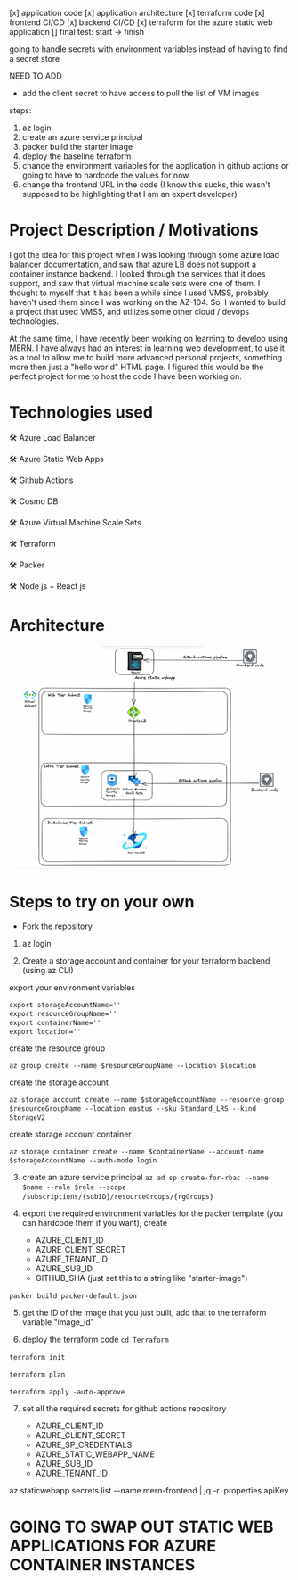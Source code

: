 [x] application code
[x] application architecture
[x] terraform code
[x] frontend CI/CD
[x] backend CI/CD
[x] terraform for the azure static web application
[] final test: start -> finish

going to handle secrets with environment variables instead of having to find a secret store

NEED TO ADD 
- add the client secret to have access to pull the list of VM images

steps:
1. az login 
2. create an azure service principal 
3. packer build the starter image
4. deploy the baseline terraform 
5. change the environment variables for the application in github actions or going to have to hardcode the values for now 
6. change the frontend URL in the code (I know this sucks, this wasn't supposed to be highlighting that I am an expert developer)


# Project Description / Motivations
I got the idea for this project when I was looking through some azure load balancer documentation, and saw that azure LB does not support a container instance backend. I looked through the services that it does support, and saw that virtual machine scale sets were one of them. I thought to myself that it has been a while since I used VMSS, probably haven't used them since I was working on the AZ-104. So, I wanted to build a project that used VMSS, and utilizes some other cloud / devops technologies.

At the same time, I have recently been working on learning to develop using MERN. I have always had an interest in learning web development, to use it as a tool to allow me to build more advanced personal projects, something more then just a "hello world" HTML page. I figured this would be the perfect project for me to host the code I have been working on. 

# Technologies used 
🛠 Azure Load Balancer 

🛠 Azure Static Web Apps 

🛠 Github Actions 

🛠 Cosmo DB 

🛠 Azure Virtual Machine Scale Sets

🛠 Terraform 

🛠 Packer 

🛠 Node js + React js 


# Architecture 

![Architecture](/Architecture.png?raw=true "Architecture")




# Steps to try on your own 
- Fork the repository 

1. az login 

2. Create a storage account and container for your terraform backend (using az CLI)

export your environment variables 
```
export storageAccountName=''
export resourceGroupName=''
export containerName=''
export location=''
```

create the resource group 
```
az group create --name $resourceGroupName --location $location 
```

create the storage account 
```
az storage account create --name $storageAccountName --resource-group $resourceGroupName --location eastus --sku Standard_LRS --kind StorageV2
```

create storage account container 
```
az storage container create --name $containerName --account-name $storageAccountName --auth-mode login
```

3. create an azure service principal
``` az ad sp create-for-rbac --name $name --role $role --scope /subscriptions/{subID}/resourceGroups/{rgGroups} ```

4. export the required environment variables for the packer template (you can hardcode them if you want), create

    - AZURE_CLIENT_ID
    - AZURE_CLIENT_SECRET
    - AZURE_TENANT_ID
    - AZURE_SUB_ID 
    - GITHUB_SHA (just set this to a string like "starter-image")

``` packer build packer-default.json ``` 

5. get the ID of the image that you just built, add that to the terraform variable "image_id"

6. deploy the terraform code 
``` cd Terraform ```

``` terraform init ```

``` terraform plan ```

``` terraform apply -auto-approve ```


7. set all the required secrets for github actions repository 

    - AZURE_CLIENT_ID
    - AZURE_CLIENT_SECRET
    - AZURE_SP_CREDENTIALS
    - AZURE_STATIC_WEBAPP_NAME
    - AZURE_SUB_ID
    - AZURE_TENANT_ID

az staticwebapp secrets list --name mern-frontend  | jq -r .properties.apiKey


# GOING TO SWAP OUT STATIC WEB APPLICATIONS FOR AZURE CONTAINER INSTANCES








